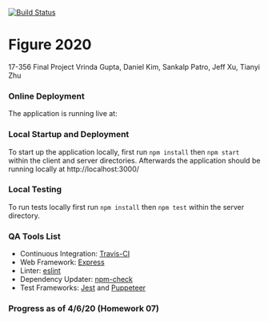 [![Build Status](https://travis-ci.com/dkim1546/figure2020.svg?branch=master)](https://travis-ci.com/dkim1546/figure2020)

# Figure 2020
17-356 Final Project
Vrinda Gupta, Daniel Kim, Sankalp Patro, Jeff Xu, Tianyi Zhu

### Online Deployment
The application is running live at: 

### Local Startup and Deployment
To start up the application locally, first run `npm install` then `npm start` within the client and server directories. Afterwards the application should be running locally at http://localhost:3000/

### Local Testing
To run tests locally first run `npm install` then `npm test` within the server directory.

### QA Tools List
* Continuous Integration: [Travis-CI](https://travis-ci.com/github/dkim1546/figure2020)
* Web Framework: [Express](https://expressjs.com/)
* Linter: [eslint](https://eslint.org/docs/user-guide/getting-started)
* Dependency Updater: [npm-check](https://www.npmjs.com/package/npm-check)
* Test Frameworks: [Jest](https://jestjs.io/) and [Puppeteer](https://github.com/puppeteer/puppeteer)

### Progress as of 4/6/20 (Homework 07)

